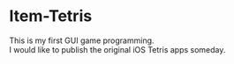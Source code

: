 # Item-Tetris
This is my first GUI game programming.  
I would like to publish the original iOS Tetris apps someday.
